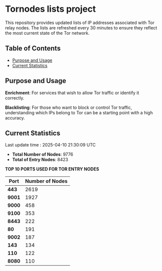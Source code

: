 # Tornodes lists project

This repository provides updated lists of IP addresses associated with Tor relay nodes. The lists are refreshed every 30 minutes to ensure they reflect the most current state of the Tor network.

## Table of Contents

- [Purpose and Usage](#purpose-and-usage)
- [Current Statistics](#current-statistics)


## Purpose and Usage

**Enrichment**: For services that wish to allow Tor traffic or identify it correctly.

**Blacklisting**: For those who want to block or control Tor traffic, understanding which IPs belong to Tor can be a starting point with a high accuracy.

## Current Statistics

Last update time : 2025-04-10 21:30:09 UTC

- **Total Number of Nodes**: 9776
- **Total of Entry Nodes**: 8423

**TOP 10 PORTS USED FOR TOR ENTRY NODES**

| **Port** | **Number of Nodes** |
|------|-----------------|
| **443**   | 2619  |
| **9001**   | 1927  |
| **9000**   | 458  |
| **9100**   | 353  |
| **8443**   | 222  |
| **80**   | 191  |
| **9002**   | 187  |
| **143**   | 134  |
| **110**   | 122  |
| **8080**   | 110  |

